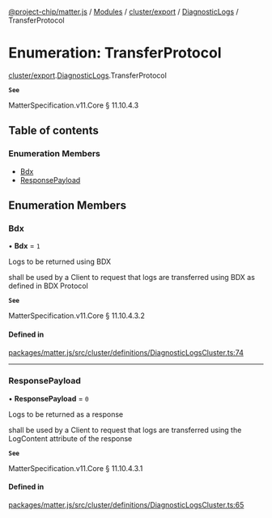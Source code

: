 [@project-chip/matter.js](../README.md) / [Modules](../modules.md) / [cluster/export](../modules/cluster_export.md) / [DiagnosticLogs](../modules/cluster_export.DiagnosticLogs.md) / TransferProtocol

# Enumeration: TransferProtocol

[cluster/export](../modules/cluster_export.md).[DiagnosticLogs](../modules/cluster_export.DiagnosticLogs.md).TransferProtocol

**`See`**

MatterSpecification.v11.Core § 11.10.4.3

## Table of contents

### Enumeration Members

- [Bdx](cluster_export.DiagnosticLogs.TransferProtocol.md#bdx)
- [ResponsePayload](cluster_export.DiagnosticLogs.TransferProtocol.md#responsepayload)

## Enumeration Members

### Bdx

• **Bdx** = ``1``

Logs to be returned using BDX

shall be used by a Client to request that logs are transferred using BDX as defined in BDX Protocol

**`See`**

MatterSpecification.v11.Core § 11.10.4.3.2

#### Defined in

[packages/matter.js/src/cluster/definitions/DiagnosticLogsCluster.ts:74](https://github.com/project-chip/matter.js/blob/5f71eedebdb9fa54338bde320c311bb359b7455d/packages/matter.js/src/cluster/definitions/DiagnosticLogsCluster.ts#L74)

___

### ResponsePayload

• **ResponsePayload** = ``0``

Logs to be returned as a response

shall be used by a Client to request that logs are transferred using the LogContent attribute of the response

**`See`**

MatterSpecification.v11.Core § 11.10.4.3.1

#### Defined in

[packages/matter.js/src/cluster/definitions/DiagnosticLogsCluster.ts:65](https://github.com/project-chip/matter.js/blob/5f71eedebdb9fa54338bde320c311bb359b7455d/packages/matter.js/src/cluster/definitions/DiagnosticLogsCluster.ts#L65)
